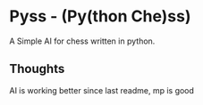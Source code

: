 # Pyss - (Py(thon Che)ss)
A Simple AI for chess written in python.

## Thoughts
AI is working better since last readme, mp is good